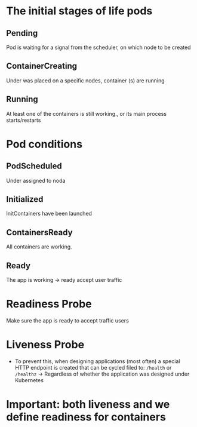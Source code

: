 # The initial stages of life pods

## Pending
Pod is waiting for a signal from the scheduler, on which node to be created

## ContainerCreating
Under was placed on a specific
nodes, container (s) are running

## Running
At least one of the containers is still working.,
or its main process starts/restarts

# Pod conditions

## PodScheduled
Under assigned to noda

## Initialized
InitContainers have been launched

## ContainersReady
All containers are working.

## Ready
The app is working -> ready accept user traffic

# Readiness Probe

Make sure the app is ready to accept traffic
users

# Liveness Probe

- To prevent this, when designing applications (most often) a special HTTP endpoint is created that can be cycled filed to: ``/health`` or ``/healthz``
    -> Regardless of whether the application was designed under Kubernetes

# Important: both liveness and we define readiness for containers